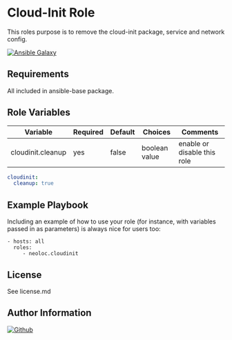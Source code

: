 Cloud-Init Role
=========

This roles purpose is to remove the cloud-init package, service and network config.

[![Ansible Galaxy](https://img.shields.io/badge/ansible--galaxy-neoloc.cloudinit-blue.svg)](https://galaxy.ansible.com/neoloc/ansible-role-cloudinit/)

Requirements
------------

All included in ansible-base package.

Role Variables
--------------

| Variable                | Required | Default | Choices                   | Comments                                 |
|-------------------------|----------|---------|---------------------------|------------------------------------------|
| cloudinit.cleanup       | yes      | false   | boolean value             | enable or disable this role              |

```yaml
cloudinit:
  cleanup: true
```

Example Playbook
----------------

Including an example of how to use your role (for instance, with variables passed in as parameters) is always nice for users too:

    - hosts: all
      roles:
         - neoloc.cloudinit

License
-------

See license.md

Author Information
------------------

[![Github](https://img.shields.io/badge/Github-neoloc-blue.svg)](https://github.com/neoloc)
